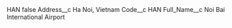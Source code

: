 <?xml version="1.0" encoding="UTF-8"?>
<CustomMetadata xmlns="http://soap.sforce.com/2006/04/metadata" xmlns:xsi="http://www.w3.org/2001/XMLSchema-instance" xmlns:xsd="http://www.w3.org/2001/XMLSchema">
    <label>HAN</label>
    <protected>false</protected>
    <values>
        <field>Address__c</field>
        <value xsi:type="xsd:string">Ha Noi, Vietnam</value>
    </values>
    <values>
        <field>Code__c</field>
        <value xsi:type="xsd:string">HAN</value>
    </values>
    <values>
        <field>Full_Name__c</field>
        <value xsi:type="xsd:string">Noi Bai International Airport</value>
    </values>
</CustomMetadata>
